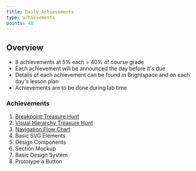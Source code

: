 ```yaml
---
title: Daily Achievements
type: achievements
points: 40
---
```


## Overview

- 8 achievements at 5% each = 40% of course grade
- Each achievement will be announced the day before it's due
- Details of each achievement can be found in Brightspace and on each day's lesson plan
- Achievements are to be done during lab time

### Achievements

1. [Breakpoint Treasure Hunt](https://gist.github.com/lilyx13/dfadadedb6b3732ce7311c5f77de9943)
2. [Visual Hierarchy Treasure Hunt](https://gist.github.com/lilyx13/77fa0fdd343ffa2a2c75f72c26025729)
3. [Navigation Flow Chart](https://gist.github.com/lilyx13/6732ff3bf383c318ca571ceb25edd897)
4. Basic SVG Elements
5. Design Components
6. Section Mockup
7. Basic Design System
8. Prototype a Button
